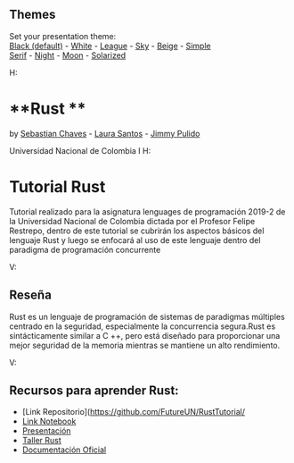 <section id="themes">
	<h2>Themes</h2>
		<p>
			Set your presentation theme: <br>
			<!-- Hacks to swap themes after the page has loaded. Not flexible and only intended for the reveal.js demo deck. -->
			<a href="#" onclick="document.getElementById('theme').setAttribute('href','css/theme/black.css'); return false;">Black (default)</a> -
			<a href="#" onclick="document.getElementById('theme').setAttribute('href','css/theme/white.css'); return false;">White</a> -
			<a href="#" onclick="document.getElementById('theme').setAttribute('href','css/theme/league.css'); return false;">League</a> -
			<a href="#" onclick="document.getElementById('theme').setAttribute('href','css/theme/sky.css'); return false;">Sky</a> -
			<a href="#" onclick="document.getElementById('theme').setAttribute('href','css/theme/beige.css'); return false;">Beige</a> -
			<a href="#" onclick="document.getElementById('theme').setAttribute('href','css/theme/simple.css'); return false;">Simple</a> <br>
			<a href="#" onclick="document.getElementById('theme').setAttribute('href','css/theme/serif.css'); return false;">Serif</a> -
			<a href="#" onclick="document.getElementById('theme').setAttribute('href','css/theme/night.css'); return false;">Night</a> -
			<a href="#" onclick="document.getElementById('theme').setAttribute('href','css/theme/moon.css'); return false;">Moon</a> -
			<a href="#" onclick="document.getElementById('theme').setAttribute('href','css/theme/solarized.css'); return false;">Solarized</a>
		</p>
</section>

H:

# **Rust ** 

by  [Sebastian Chaves](https://github.com/adamantwharf) - [Laura Santos](https://github.com/lsfinite) - [Jimmy Pulido](https://github.com/jiapulidoar)

Universidad Nacional de Colombia
I
H:

# Tutorial Rust 

Tutorial realizado para la asignatura lenguages de programación 2019-2 de la Universidad Nacional de Colombia dictada por el Profesor Felipe Restrepo, dentro de este tutorial se cubrirán los aspectos básicos del lenguaje Rust y luego se enfocará al uso de este lenguaje dentro del paradigma de programación concurrente


V:

## Reseña 

Rust es un lenguaje de programación de sistemas de paradigmas múltiples centrado en la seguridad, especialmente la concurrencia segura.Rust es sintácticamente similar a C ++, pero está diseñado para proporcionar una mejor seguridad de la memoria mientras se mantiene un alto rendimiento.

V: 
<!-- .slide: data-background="#7E2121"  -->
## Recursos para aprender Rust:

* [Link Repositorio](https://github.com/FutureUN/RustTutorial/
* [Link Notebook](http://nbviewer.jupyter.org/url/ferestrepoca.github.io/paradigmas-de-programacion/progconcurrente/tutoriales/Rust_201903/tutorial.ipynb)
* [Presentación](https://futureun.github.io/RustTutorial/#/themes)
* [Taller Rust](https://docs.google.com/document/d/129_IjcLVAvnH10cSYi1EZsEurrqqiDX7-dGC3tGyP-8/edit?usp=sharing)
* [Documentación Oficial](https://doc.rust-lang.org/book/)
